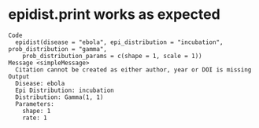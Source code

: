 # epidist.print works as expected

    Code
      epidist(disease = "ebola", epi_distribution = "incubation", prob_distribution = "gamma",
        prob_distribution_params = c(shape = 1, scale = 1))
    Message <simpleMessage>
      Citation cannot be created as either author, year or DOI is missing
    Output
      Disease: ebola
      Epi Distribution: incubation
      Distribution: Gamma(1, 1)
      Parameters:
        shape: 1
        rate: 1

